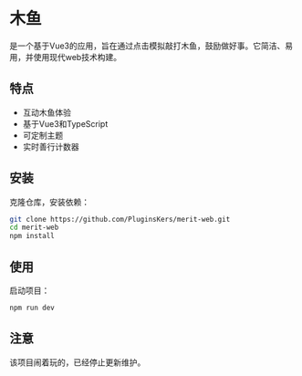 # 木鱼

是一个基于Vue3的应用，旨在通过点击模拟敲打木鱼，鼓励做好事。它简洁、易用，并使用现代web技术构建。

## 特点

- 互动木鱼体验
- 基于Vue3和TypeScript
- 可定制主题
- 实时善行计数器

## 安装

克隆仓库，安装依赖：

```bash
git clone https://github.com/PluginsKers/merit-web.git
cd merit-web
npm install
```

## 使用

启动项目：

```bash
npm run dev
```

## 注意

该项目闹着玩的，已经停止更新维护。
